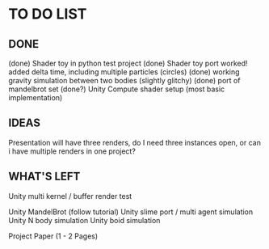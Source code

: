 # TO DO LIST

## DONE

(done) Shader toy in python test project
(done) Shader toy port worked! added delta time,
    including multiple particles (circles)
(done) working gravity simulation between two bodies (slightly glitchy)
(done) port of mandelbrot set
(done?) Unity Compute shader setup (most basic implementation)

## IDEAS

Presentation will have three renders, do I need three instances open, or can i have multiple renders in one project?

## WHAT'S LEFT


Unity multi kernel / buffer render test

Unity MandelBrot (follow tutorial)
Unity slime port / multi agent simulation
Unity N body simulation
Unity boid simulation

Project Paper (1 - 2 Pages)
